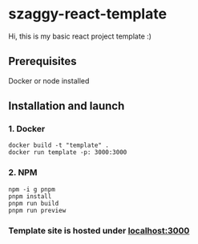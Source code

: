 # szaggy-react-template

Hi, this is my basic react project template :)

## Prerequisites

Docker or node installed

## Installation and launch

### 1. Docker

    docker build -t "template" .
    docker run template -p: 3000:3000

### 2. NPM

    npm -i g pnpm
    pnpm install
    pnpm run build
    pnpm run preview

### Template site is hosted under [localhost:3000](http://localhost:3000)
